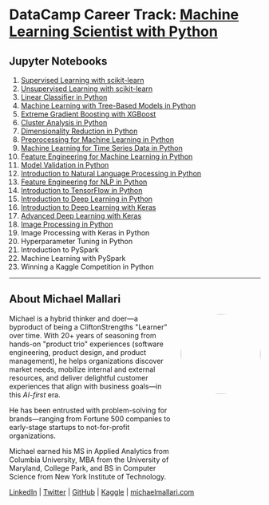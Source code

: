 # DataCamp Career Track: <a href="https://app.datacamp.com/learn/career-tracks/machine-learning-scientist-with-python" target="_blank">Machine Learning Scientist with Python</a>

## Jupyter Notebooks

1. [Supervised Learning with scikit-learn](https://gist.github.com/michaelmallari/4650110348136e6bf7b42eaf5aeab099)
1. [Unsupervised Learning with scikit-learn](https://gist.github.com/michaelmallari/dba3af6855df09643e090adf99dd57dd)
1. [Linear Classifier in Python](https://gist.github.com/michaelmallari/bb19394231d950486cceba756078aca8)
1. [Machine Learning with Tree-Based Models in Python](https://gist.github.com/michaelmallari/7092bb293f5ef296f26d6f06ea71d09d)
1. [Extreme Gradient Boosting with XGBoost](https://gist.github.com/michaelmallari/31a390e6d86ffe189ccb99b1293d3a04)
1. [Cluster Analysis in Python](https://gist.github.com/michaelmallari/5bd74ed1a6dbb485cbdcb34e2528f88d)
1. [Dimensionality Reduction in Python](https://gist.github.com/michaelmallari/896e1eec851c5c984e9b18d213399d25)
1. [Preprocessing for Machine Learning in Python](https://gist.github.com/michaelmallari/44751d3632526d5f4497d57878f24c65)
1. [Machine Learning for Time Series Data in Python](https://gist.github.com/michaelmallari/478dc980e8cfaa613e4130f09bb6fec8)
1. [Feature Engineering for Machine Learning in Python](https://gist.github.com/michaelmallari/5fd85b5ebd5e4984e11850e0961d8cc6)
1. [Model Validation in Python](https://gist.github.com/michaelmallari/e17204880c83c3c867ccb76745fcaf81)
1. [Introduction to Natural Language Processing in Python](https://gist.github.com/michaelmallari/adebb4df99c98336d797f2816ee26a90)
1. [Feature Engineering for NLP in Python](https://gist.github.com/michaelmallari/9fa4e1f475c5e6770e5b351da276f219)
1. [Introduction to TensorFlow in Python](https://gist.github.com/michaelmallari/17304ff66136b02360d277f9347b27a8)
1. [Introduction to Deep Learning in Python](https://gist.github.com/michaelmallari/7f82d3dde6dc4af71f9cbbfed06c8914)
1. [Introduction to Deep Learning with Keras](https://gist.github.com/michaelmallari/2ba3325e0fedc06d2d60d1841312a1b0)
1. [Advanced Deep Learning with Keras](https://gist.github.com/michaelmallari/3e85d69e6a01d40dffb0e556a22b770e)
1. [Image Processing in Python](https://gist.github.com/michaelmallari/236c14281ce1bba272d0a68d636c9ef8)
1. Image Processing with Keras in Python
1. Hyperparameter Tuning in Python
1. Introduction to PySpark
1. Machine Learning with PySpark
1. Winning a Kaggle Competition in Python

---

## About Michael Mallari

<img src="https://www.michaelmallari.com/img/headshot.jpg" width="160" height="160" align="right" style="margin: 0px 0px 160px 20px; border-radius: 50%;" />

Michael is a hybrid thinker and doer—a byproduct of being a CliftonStrengths "Learner" over time. With 20+ years of seasoning from hands-on "product trio" experiences (software engineering, product design, and product management), he helps organizations discover market needs, mobilize internal and external resources, and deliver delightful customer experiences that align with business goals—in this *AI-first* era.

He has been entrusted with problem-solving for brands—ranging from Fortune 500 companies to early-stage startups to not-for-profit organizations.

Michael earned his MS in Applied Analytics from Columbia University, MBA from the University of Maryland, College Park, and BS in Computer Science from New York Institute of Technology.

<a href="https://www.linkedin.com/in/mmallari" target="_blank">LinkedIn</a> | <a href="https://twitter.com/MichaelMallari" target="_blank">Twitter</a> | <a href="https://github.com/michaelmallari" target="_blank">GitHub</a> | <a href="https://www.kaggle.com/michaelmallari" target="_blank">Kaggle</a> | <a href="https://www.michaelmallari.com" target="_blank">michaelmallari.com</a>

